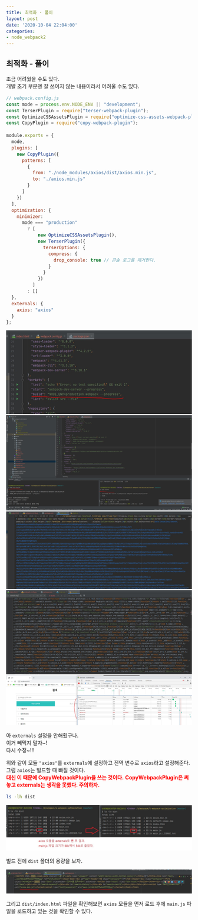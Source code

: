 ```yaml
---
title: 최적화 - 풀이
layout: post
date: '2020-10-04 22:04:00'
categories:
- node_webpack2
---
```


## 최적화 - 풀이

조금 어려웠을 수도 있다.  
개발 초기 부분엔 잘 쓰이지 않는 내용이라서 어려울 수도 있다.  

```javascript
// webpack.config.js
const mode = process.env.NODE_ENV || "development";
const TerserPlugin = require("terser-webpack-plugin");
const OptimizeCSSAssetsPlugin = require("optimize-css-assets-webpack-plugin");
const CopyPlugin = require("copy-webpack-plugin");

module.exports = {
  mode,
  plugins: [
    new CopyPlugin({
      patterns: [
        {
          from: "./node_modules/axios/dist/axios.min.js",
          to: "./axios.min.js"
        }
      ]
    })
  ],
  optimization: {
    minimizer:
      mode === "production"
        ? [
            new OptimizeCSSAssetsPlugin(),
            new TerserPlugin({
              terserOptions: {
                compress: {
                  drop_console: true // 콘솔 로그를 제거한다.
                }
              }
            })
          ]
        : []
  },
  externals: {
    axios: "axios"
  }
};
```

![](/static/img/node/webpack2/image183.jpg)
![](/static/img/node/webpack2/image184.jpg)
![](/static/img/node/webpack2/image186.jpg)
![](/static/img/node/webpack2/image187.jpg)
![](/static/img/node/webpack2/image185.jpg)

아 `externals` 설정을 안해줬구나.  
이거 빼먹지 말자~!  
다시 수정~!!!

위와 같이 모듈 `"axios"`를 `externals`에 설정하고 전역 변수로 `axios`라고 설정해준다.  
그럼 `axios`는 빌드할 때 빠질 것이다.  
**<span style="color:red">대신 이 때문에 CopyWebpackPlugin을 쓰는 것이다.</span>**
**<span style="color:red">CopyWebpackPlugin은 써놓고 externals는 생각을 못했다. 주의하자.</span>**

```bash
ls -lh dist
```

![](/static/img/node/webpack2/image188.jpg)

빌드 전에 `dist` 폴더의 용량을 보자.

![](/static/img/node/webpack2/image189.jpg)

그리고 `dist/index.html` 파일을 확인해보면 `axios` 모듈을 먼저 로드 후에 `main.js` 파일을 로드하고 있는 것을 확인할 수 있다.